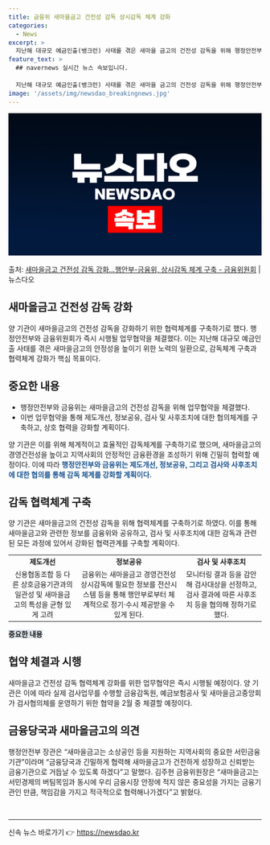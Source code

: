 ```yaml
---
title: 금융위 새마을금고 건전성 감독 상시감독 체계 강화
categories:
  - News
excerpt: >
  지난해 대규모 예금인출(뱅크런) 사태를 겪은 새마을 금고의 건전성 감독을 위해 행정안전부와 금융위원회가 맞손…
feature_text: >
  ## navernews 실시간 뉴스 속보입니다.

  지난해 대규모 예금인출(뱅크런) 사태를 겪은 새마을 금고의 건전성 감독을 위해 행정안전부와 금융위원회가 맞손…
image: '/assets/img/newsdao_breakingnews.jpg'
---
```


![뉴스다오 속보](/assets/img/newsdao_breakingnews.jpg)

<p>출처: <a href="https://newsdao.kr/3109" rel="dofollow">새마을금고 건전성 감독 강화…행안부-금융위, 상시감독 체계 구축 - 금융위원회</a> | 뉴스다오</p>

<h2>새마을금고 건전성 감독 강화</h2>

<p data-ke-size="size16">양 기관이 새마을금고의 건전성 감독을 강화하기 위한 협력체계를 구축하기로 했다. 행정안전부와 금융위원회가 즉시 시행될 업무협약을 체결했다. 이는 지난해 대규모 예금인출 사태를 겪은 새마을금고의 안정성을 높이기 위한 노력의 일환으로, 감독체계 구축과 협력체계 강화가 핵심 목표이다.</p>

<h2 data-ke-size="size26">중요한 내용</h2>
<ul>
  <li>행정안전부와 금융위는 새마을금고의 건전성 감독을 위해 업무협약을 체결했다.</li>
  <li>이번 업무협약을 통해 제도개선, 정보공유, 검사 및 사후조치에 대한 협의체계를 구축하고, 상호 협력을 강화할 계획이다.</li>
</ul>

<p data-ke-size="size16">양 기관은 이를 위해 체계적이고 효율적인 감독체계를 구축하기로 했으며, 새마을금고의 경영건전성을 높이고 지역사회의 안정적인 금융환경을 조성하기 위해 긴밀히 협력할 예정이다. 이에 따라 <b><span style="color: #1a5490;">행정안전부와 금융위는 제도개선, 정보공유, 그리고 검사와 사후조치에 대한 협의를 통해 감독 체계를 강화할 계획이다.</span></b></p>

<h2 data-ke-size="size26">감독 협력체계 구축</h2>
<p data-ke-size="size16">양 기관은 새마을금고의 건전성 감독을 위해 협력체계를 구축하기로 하였다. 이를 통해 새마을금고와 관련한 정보를 금융위와 공유하고, 검사 및 사후조치에 대한 감독과 관련된 모든 과정에 있어서 강화된 협력관계를 구축할 계획이다.</p>

<table>
  <tr>
    <td style="text-align: center; height: 17px;"><b>제도개선</b></td>
    <td style="text-align: center; height: 17px;"><b>정보공유</b></td>
    <td style="text-align: center; height: 17px;"><b>검사 및 사후조치</b></td>
  </tr>
  <tr>
    <td style="text-align: center; height: 17px;">신용협동조합 등 다른 상호금융기관과의 일관성 및 새마을금고의 특성을 균형 있게 고려</td>
    <td style="text-align: center; height: 17px;">금융위는 새마을금고 경영건전성 상시감독에 필요한 정보를 전산시스템 등을 통해 행안부로부터 체계적으로 정기·수시 제공받을 수 있게 된다.</td>
    <td style="text-align: center; height: 17px;">모니터링 결과 등을 감안해 검사대상을 선정하고, 검사 결과에 따른 사후조치 등을 협의해 정하기로 했다.</td>
  </tr>
</table>

<b><span style="background-color: #21538527;">중요한 내용</span></b>

<h2 data-ke-size="size26">협약 체결과 시행</h2>
<p data-ke-size="size16">새마을금고 건전성 감독 협력체계 강화를 위한 업무협약은 즉시 시행될 예정이다. 양 기관은 이에 따라 실제 검사업무를 수행할 금융감독원, 예금보험공사 및 새마을금고중앙회가 검사협의체를 운영하기 위한 협약을 2월 중 체결할 예정이다.</p>

<h2 data-ke-size="size26">금융당국과 새마을금고의 의견</h2>
<p data-ke-size="size16">행정안전부 장관은 “새마을금고는 소상공인 등을 지원하는 지역사회의 중요한 서민금융기관”이라며 “금융당국과 긴밀하게 협력해 새마을금고가 건전하게 성장하고 신뢰받는 금융기관으로 거듭날 수 있도록 하겠다”고 말했다. 김주현 금융위원장은 “새마을금고는 서민경제의 버팀목임과 동시에 우리 금융시장 안정에 적지 않은 중요성을 가지는 금융기관인 만큼, 책임감을 가지고 적극적으로 협력해나가겠다”고 밝혔다.</p>

<p data-ke-size="size16">&nbsp;</p>

<hr> 

신속 뉴스 바로가기 👉 <a href="https://newsdao.kr" rel="dofollow">https://newsdao.kr</a>


